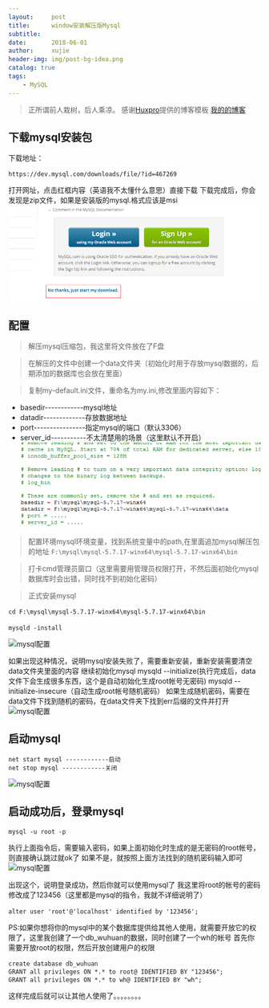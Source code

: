 ```yaml
---
layout:     post
title:      window安装解压版Mysql
subtitle:   
date:       2018-06-01
author:     xujie
header-img: img/post-bg-idea.png
catalog: true
tags:
    - MySQL
---
```


> 正所谓前人栽树，后人乘凉。
> 感谢[Huxpro](https://github.com/huxpro)提供的博客模板
> [我的的博客](http://my.happy-coding.cn)

## 下载mysql安装包
下载地址：
```
https://dev.mysql.com/downloads/file/?id=467269
```
打开网址，点击红框内容（英语我不太懂什么意思）直接下载
下载完成后，你会发现是zip文件，如果是安装版的mysql.格式应该是msi
![下载地址](../img/mysql-img/1.png)

## 配置
> 解压mysql压缩包，我这里将文件放在了F盘

> 在解压的文件中创建一个data文件夹（初始化时用于存放mysql数据的，后期添加的数据库也会放在里面）

> 复制my-default.ini文件，重命名为my.ini,修改里面内容如下：
- basedir------------mysql地址
- datadir-------------存放数据地址
- port----------------指定mysql的端口（默认3306）
- server_id-----------不太清楚用的场景（这里默认不开启）
![mysql配置](../img/mysql-img/2.png)
> 配置环境mysql环境变量，找到系统变量中的path,在里面追加mysql解压包的地址
```F:\mysql\mysql-5.7.17-winx64\mysql-5.7.17-winx64\bin```

>打卡cmd管理员窗口（这里需要用管理员权限打开，不然后面初始化mysql数据库时会出错，同时找不到初始化密码）

> 正式安装mysql
```
cd F:\mysql\mysql-5.7.17-winx64\mysql-5.7.17-winx64\bin

mysqld -install
```
![mysql配置](../img/mysql-img/3.png)

如果出现这种情况，说明mysql安装失败了，需要重新安装，重新安装需要清空data文件夹里面的内容
继续初始化mysql
mysqld --initialize(执行完成后，data文件下会生成很多东西，这个是自动初始化生成root帐号无密码)
mysqld --initialize-insecure（自动生成root帐号随机密码）
如果生成随机密码，需要在data文件下找到随机的密码，在data文件夹下找到err后缀的文件并打开
![mysql配置](../img/mysql-img/4.png)

## 启动mysql
```
net start mysql ------------启动
net stop mysql ------------关闭
```
![mysql配置](../img/mysql-img/5.png)

## 启动成功后，登录mysql
```
mysql -u root -p
```
执行上面指令后，需要输入密码，如果上面初始化时生成的是无密码的root帐号，则直接确认跳过就ok了
如果不是，就按照上面方法找到的随机密码输入即可
![mysql配置](../img/mysql-img/6.png)

出现这个，说明登录成功，然后你就可以使用mysql了
我这里将root的帐号的密码修改成了123456（这里都是mysql的指令，我就不详细说明了）

```alter user 'root'@'localhost' identified by '123456';```

PS:如果你想将你的mysql中的某个数据库提供给其他人使用，就需要开放它的权限了，这里我创建了一个db_wuhuan的数据，同时创建了一个wh的帐号
首先你需要开放root的权限，然后开放创建用户的权限

```
create database db_wuhuan
GRANT all privileges ON *.* to root@ IDENTIFIED BY "123456";
GRANT all privileges ON *.* to wh@ IDENTIFIED BY "wh";
```
这样完成后就可以让其他人使用了。。。。。。。。







